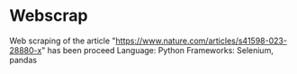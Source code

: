 # Webscrap
Web scraping of the article "https://www.nature.com/articles/s41598-023-28880-x" has been proceed
Language: Python
Frameworks: Selenium, pandas

